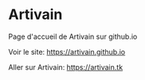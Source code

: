 # Artivain
 
Page d'accueil de Artivain sur github.io

Voir le site: https://artivain.github.io

Aller sur Artivain: https://artivain.tk